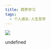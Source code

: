 ```yaml
---
title: 跨界学习
tags:
  - 个人成长-人生哲学
---
```


![](https://cdn.weread.qq.com/weread/cover/5/YueWen_25614711/s_YueWen_25614711.jpg)

undefined